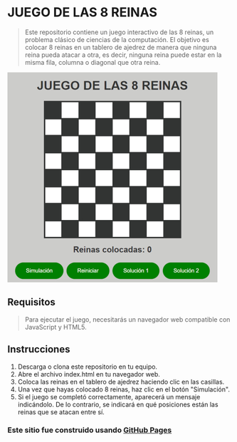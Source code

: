 # JUEGO DE LAS 8 REINAS
> Este repositorio contiene un juego interactivo de las 8 reinas, un problema clásico de ciencias de la computación. 
El objetivo es colocar 8 reinas en un tablero de ajedrez de manera que ninguna reina pueda atacar a otra, 
es decir, ninguna reina puede estar en la misma fila, columna o diagonal que otra reina.

![Diseño juego 8 reinas](docs/images/8Queens.jpg)
## Requisitos
> Para ejecutar el juego, necesitarás un navegador web compatible con JavaScript y HTML5.

## Instrucciones
1. Descarga o clona este repositorio en tu equipo.
2. Abre el archivo index.html en tu navegador web.
3. Coloca las reinas en el tablero de ajedrez haciendo clic en las casillas.
4. Una vez que hayas colocado 8 reinas, haz clic en el botón "Simulación".
5. Si el juego se completó correctamente, aparecerá un mensaje indicándolo. De lo contrario, se indicará en qué posiciones están las reinas que se atacan entre sí.

### Este sitio fue construido usando [GitHub Pages](https://jorgegaman.github.io/8REINAS.github.io/)

